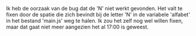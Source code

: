 Ik heb de oorzaak van de bug dat de 'N' niet werkt gevonden. Het valt te fixen door de spatie die zich bevindt 
bij de letter 'N' in de variabele 'alfabet' in het bestand 'main.js' weg te halen. Ik zou het zelf nog wel willen fixen, maar
dat gaat niet meer aangezien het al 17:00 is geweest.

